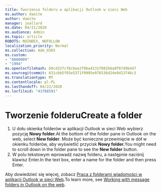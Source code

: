 ```yaml
---
title: Tworzenie folderu w aplikacji Outlook w sieci Web
ms.author: daeite
author: daeite
manager: joallard
ms.date: 04/21/2020
ms.audience: Admin
ms.topic: article
ROBOTS: NOINDEX, NOFOLLOW
localization_priority: Normal
ms.collection: Adm_O365
ms.custom:
- "8000009"
- "1994"
ms.openlocfilehash: b9cd32fcf8cbee2f0ba4131f082b6a0f07d9b447
ms.sourcegitcommit: 631cbb5f03e5371f0995e976536d24e9d13746c3
ms.translationtype: MT
ms.contentlocale: pl-PL
ms.lasthandoff: 04/22/2020
ms.locfileid: "43768591"
---
```

# <a name="create-a-folder"></a><span data-ttu-id="38eb6-102">Tworzenie folderu</span><span class="sxs-lookup"><span data-stu-id="38eb6-102">Create a folder</span></span>

1. <span data-ttu-id="38eb6-103">U dołu okienka folderów w aplikacji Outlook w sieci Web wybierz pozycję **Nowy folder**.</span><span class="sxs-lookup"><span data-stu-id="38eb6-103">At the bottom of the folder pane in Outlook on the web, select **New folder**.</span></span> <span data-ttu-id="38eb6-104">Może być konieczne przewinięcie w dół w okienku folderów, aby wyświetlić przycisk **Nowy folder.**</span><span class="sxs-lookup"><span data-stu-id="38eb6-104">You might need to scroll down in the folder pane to see the **New folder** button.</span></span>
1. <span data-ttu-id="38eb6-105">W polu tekstowym wprowadź nazwę folderu, a następnie naciśnij klawisz Enter.</span><span class="sxs-lookup"><span data-stu-id="38eb6-105">In the text box, enter a name for the folder and then press Enter.</span></span>

<span data-ttu-id="38eb6-106">Aby dowiedzieć się więcej, zobacz [Praca z folderami wiadomości w aplikacji Outlook w sieci Web](https://support.office.com/article/ae0f10d6-54e7-4f29-acd3-78cdc3fdcb9f).</span><span class="sxs-lookup"><span data-stu-id="38eb6-106">To learn more, see [Working with message folders in Outlook on the web](https://support.office.com/article/ae0f10d6-54e7-4f29-acd3-78cdc3fdcb9f).</span></span>